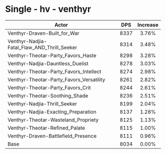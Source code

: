 # Single - hv - venthyr
| Actor | DPS | Increase |
|---|:---:|:---:|
|Venthyr-Draven-Built_for_War|8337|3.76%|
|Venthyr-Nadjia-Fatal_Flaw_AND_Thrill_Seeker|8314|3.48%|
|Venthyr-Theotar-Party_Favors_Haste|8298|3.28%|
|Venthyr-Nadjia-Dauntless_Duelist|8278|3.03%|
|Venthyr-Theotar-Party_Favors_Intellect|8274|2.98%|
|Venthyr-Theotar-Party_Favors_Versatility|8261|2.82%|
|Venthyr-Theotar-Party_Favors_Crit|8244|2.61%|
|Venthyr-Theotar-Soothing_Shade|8236|2.51%|
|Venthyr-Nadjia-Thrill_Seeker|8199|2.04%|
|Venthyr-Nadjia-Exacting_Preparation|8137|1.28%|
|Venthyr-Theotar-Wasteland_Propriety|8125|1.13%|
|Venthyr-Theotar-Refined_Palate|8115|1.00%|
|Venthyr-Draven-Battlefield_Presence|8111|0.96%|
|Base|8034|0.00%|
